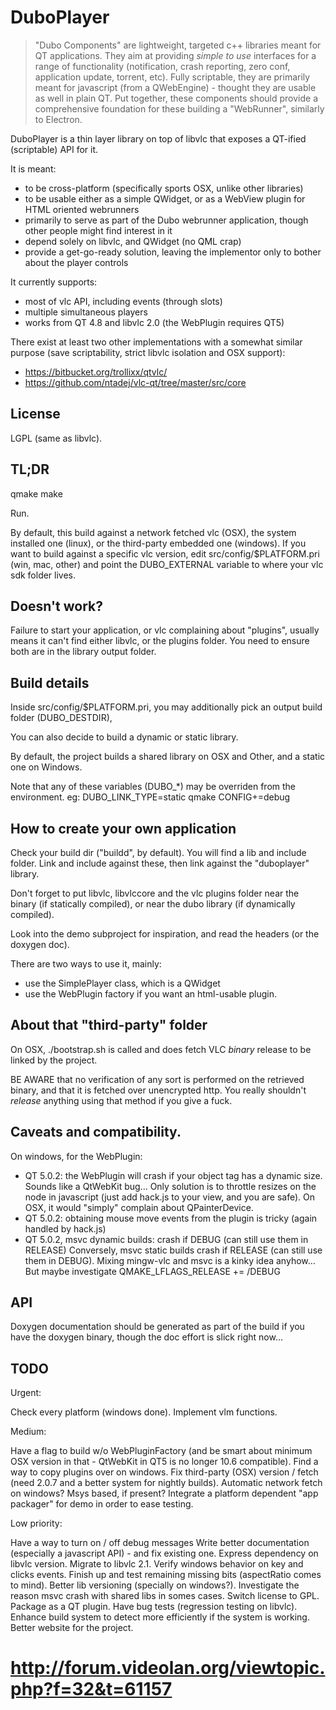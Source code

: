 # DuboPlayer

> "Dubo Components" are lightweight, targeted c++ libraries meant for QT applications.
> They aim at providing *simple to use* interfaces for a range of functionality
(notification, crash reporting, zero conf, application update, torrent, etc).
> Fully scriptable, they are primarily meant for javascript (from a QWebEngine) - thought they are usable as well in plain QT.
> Put together, these components should provide a comprehensive foundation for these building a "WebRunner", similarly to Electron.

DuboPlayer is a thin layer library on top of libvlc that exposes a QT-ified (scriptable) API for it.

It is meant:
- to be cross-platform (specifically sports OSX, unlike other libraries)
- to be usable either as a simple QWidget, or as a WebView plugin for HTML oriented webrunners
- primarily to serve as part of the Dubo webrunner application, though other people might find interest in it
- depend solely on libvlc, and QWidget (no QML crap)
- provide a get-go-ready solution, leaving the implementor only to bother about the player controls

It currently supports:
- most of vlc API, including events (through slots)
- multiple simultaneous players
- works from QT 4.8 and libvlc 2.0 (the WebPlugin requires QT5)

There exist at least two other implementations with a somewhat similar purpose (save scriptability, strict libvlc isolation and OSX support):
- https://bitbucket.org/trollixx/qtvlc/
- https://github.com/ntadej/vlc-qt/tree/master/src/core

## License

LGPL (same as libvlc).

## TL;DR

qmake
make

Run.

By default, this build against a network fetched vlc (OSX), the system installed one (linux), or the third-party embedded one (windows).
If you want to build against a specific vlc version, edit src/config/$PLATFORM.pri (win, mac, other) and point the DUBO_EXTERNAL
variable to where your vlc sdk folder lives.

## Doesn't work?

Failure to start your application, or vlc complaining about "plugins", usually means it can't find either libvlc, or the plugins folder.
You need to ensure both are in the library output folder.

## Build details

Inside src/config/$PLATFORM.pri, you may additionally pick an output build folder (DUBO_DESTDIR),

You can also decide to build a dynamic or static library.

By default, the project builds a shared library on OSX and Other, and a static one on Windows.

Note that any of these variables (DUBO_*) may be overriden from the environment.
eg: DUBO_LINK_TYPE=static qmake CONFIG+=debug

## How to create your own application

Check your build dir ("buildd", by default).
You will find a lib and include folder.
Link and include against these, then link against the "duboplayer" library.

Don't forget to put libvlc, libvlccore and the vlc plugins folder near the binary (if statically compiled),
or near the dubo library (if dynamically compiled).

Look into the demo subproject for inspiration, and read the headers (or the doxygen doc).

There are two ways to use it, mainly:
- use the SimplePlayer class, which is a QWidget
- use the WebPlugin factory if you want an html-usable plugin.

## About that "third-party" folder

On OSX, ./bootstrap.sh is called and does fetch VLC *binary* release to be linked by the project.

BE AWARE that no verification of any sort is performed on the retrieved binary, and that it is fetched over
unencrypted http. You really shouldn't *release* anything using that method if you give a fuck.

## Caveats and compatibility.

On windows, for the WebPlugin:
- QT 5.0.2: the WebPlugin will crash if your object tag has a dynamic size. Sounds like a QtWebKit bug...
Only solution is to throttle resizes on the node in javascript (just add hack.js to your view, and you are safe).
On OSX, it would "simply" complain about QPainterDevice.
- QT 5.0.2: obtaining mouse move events from the plugin is tricky (again handled by hack.js)
- QT 5.0.2, msvc dynamic builds: crash if DEBUG (can still use them in RELEASE)
Conversely, msvc static builds crash if RELEASE (can still use them in DEBUG).
Mixing mingw-vlc and msvc is a kinky idea anyhow...
But maybe investigate QMAKE_LFLAGS_RELEASE += /DEBUG

## API

Doxygen documentation should be generated as part of the build if you have the doxygen binary, though the doc effort is slick right now...

## TODO

Urgent:

Check every platform (windows done).
Implement vlm functions.

Medium:

Have a flag to build w/o WebPluginFactory (and be smart about minimum OSX version in that - QtWebKit in QT5 is no longer 10.6 compatible).
Find a way to copy plugins over on windows.
Fix third-party (OSX) version / fetch (need 2.0.7 and a better system for nightly builds).
Automatic network fetch on windows? Msys based, if present?
Integrate a platform dependent "app packager" for demo in order to ease testing.

Low priority:

Have a way to turn on / off debug messages
Write better documentation (especially a javascript API) - and fix existing one.
Express dependency on libvlc version.
Migrate to libvlc 2.1.
Verify windows behavior on key and clicks events.
Finish up and test remaining missing bits (aspectRatio comes to mind).
Better lib versioning (specially on windows?).
Investigate the reason msvc crash with shared libs in somes cases.
Switch license to GPL.
Package as a QT plugin.
Have bug tests (regression testing on libvlc).
Enhance build system to detect more efficiently if the system is working.
Better website for the project.
# http://forum.videolan.org/viewtopic.php?f=32&t=61157
